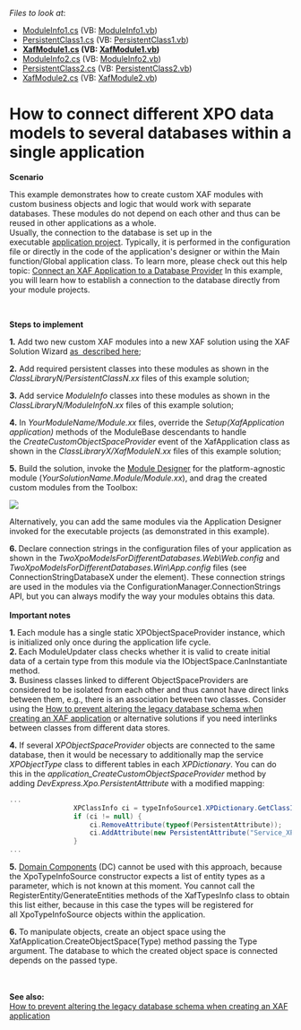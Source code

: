 <!-- default file list -->
*Files to look at*:

* [ModuleInfo1.cs](./CS/ClassLibrary1/ModuleInfo1.cs) (VB: [ModuleInfo1.vb](./VB/ClassLibrary1/ModuleInfo1.vb))
* [PersistentClass1.cs](./CS/ClassLibrary1/PersistentClass1.cs) (VB: [PersistentClass1.vb](./VB/ClassLibrary1/PersistentClass1.vb))
* **[XafModule1.cs](./CS/ClassLibrary1/XafModule1.cs) (VB: [XafModule1.vb](./VB/ClassLibrary1/XafModule1.vb))**
* [ModuleInfo2.cs](./CS/ClassLibrary2/ModuleInfo2.cs) (VB: [ModuleInfo2.vb](./VB/ClassLibrary2/ModuleInfo2.vb))
* [PersistentClass2.cs](./CS/ClassLibrary2/PersistentClass2.cs) (VB: [PersistentClass2.vb](./VB/ClassLibrary2/PersistentClass2.vb))
* [XafModule2.cs](./CS/ClassLibrary2/XafModule2.cs) (VB: [XafModule2.vb](./VB/ClassLibrary2/XafModule2.vb))
<!-- default file list end -->
# How to connect different XPO data models to several databases within a single application


<p><strong>Scenario</strong></p>
<p>This example demonstrates how to create custom XAF modules with custom business objects and logic that would work with separate databases. These modules do not depend on each other and thus can be reused in other applications as a whole.<br>Usually, the connection to the database is set up in the executable <a href="http://documentation.devexpress.com/#Xaf/CustomDocument2569">application project</a>. Typically, it is performed in the configuration file or directly in the code of the application's designer or within the Main function/Global application class. To learn more, please check out this help topic: <a href="http://documentation.devexpress.com/#Xaf/CustomDocument3155">Connect an XAF Application to a Database Provider</a> In this example, you will learn how to establish a connection to the database directly from your module projects.</p>
<br>
<p><strong>Steps to implement</strong></p>
<p><strong>1.</strong> Add two new custom XAF modules into a new XAF solution using the XAF Solution Wizard <a href="https://documentation.devexpress.com/#eXpressAppFramework/CustomDocument118046">as  described here</a>;</p>
<p><strong>2.</strong> Add required persistent classes into these modules as shown in the <em>ClassLibraryN/PersistentClassN.xx</em> files of this example solution;</p>
<p><strong>3.</strong> Add service <em>ModuleInfo</em> classes into these modules as shown in the <em>ClassLibraryN/ModuleInfoN.xx</em> files of this example solution;</p>
<p><strong>4.</strong> In <em>YourModuleName/Module.xx</em> files, override the <em>Setup(XafApplication application)</em> methods of the ModuleBase descendants to handle the <em>CreateCustomObjectSpaceProvider</em> event of the XafApplication class as shown in the <em>ClassLibraryX/XafModuleN.xx</em> files of this example solution;</p>
<p><strong>5.</strong> Build the solution, invoke the <a href="http://documentation.devexpress.com/#Xaf/CustomDocument2828"><u>Module Designer</u></a> for the platform-agnostic module (<em>YourSolutionName.Module/Module.xx</em>), and drag the created custom modules from the Toolbox:</p>
<p><img src="https://raw.githubusercontent.com/DevExpress-Examples/how-to-connect-different-xpo-data-models-to-several-databases-within-a-single-application-e4896/13.2.9+/media/95572a4e-4ac0-4852-bdd4-de411b72df28.png"></p>
<p>Alternatively, you can add the same modules via the Application Designer invoked for the executable projects (as demonstrated in this example).</p>
<p><strong>6. </strong>Declare connection strings in the configuration files of your application as shown in the <em>TwoXpoModelsForDifferentDatabases.Web\Web.config</em> and <em>TwoXpoModelsForDifferentDatabases.Win\App.config</em> files (see ConnectionStringDatabaseX under the <connectionStrings/> element). These connection strings are used in the modules via the ConfigurationManager.ConnectionStrings API, but you can always modify the way your modules obtains this data.<strong><br><br>Important notes</strong></p>
<p><strong>1. </strong>Each module has a single static XPObjectSpaceProvider instance, which is initialized only once during the application life cycle.<br><strong>2. </strong>Each ModuleUpdater class checks whether it is valid to create initial data of a certain type from this module via the IObjectSpace.CanInstantiate method.<br><strong>3.</strong> Business classes linked to different ObjectSpaceProviders are considered to be isolated from each other and thus cannot have direct links between them, e.g., there is an association between two classes. Consider using the <a href="https://www.devexpress.com/Support/Center/p/E1150">How to prevent altering the legacy database schema when creating an XAF application</a> or alternative solutions if you need interlinks between classes from different data stores.</p>
<p><strong>4.</strong> If several <em>XPObjectSpaceProvider</em> objects are connected to the same database, then it would be necessary to additionally map the service <em>XPObjectType</em> class to different tables in each <em>XPDictionary</em>. You can do this in the <em>application_CreateCustomObjectSpaceProvider</em> method by adding <em>DevExpress.Xpo.PersistentAttribute</em> with a modified mapping: </p>


```cs
...
                XPClassInfo ci = typeInfoSource1.XPDictionary.GetClassInfo(typeof(XPObjectType));
                if (ci != null) {
                    ci.RemoveAttribute(typeof(PersistentAttribute));
                    ci.AddAttribute(new PersistentAttribute("Service_XPObjectType1"));
                }
...
```


<p><strong>5.</strong> <a href="https://documentation.devexpress.com/eXpressAppFramework/113663/Concepts/Business-Model-Design/Business-Model-Design-with-XPO/Domain-Components/Domain-Components-Overview">Domain Components</a> (DC) cannot be used with this approach, because the XpoTypeInfoSource constructor expects a list of entity types as a parameter, which is not known at this moment. You cannot call the RegisterEntity/GenerateEntities methods of the XafTypesInfo class to obtain this list either, because in this case the types will be registered for all XpoTypeInfoSource objects within the application.</p>
<p><strong>6.</strong> To manipulate objects, create an object space using the XafApplication.CreateObjectSpace(Type) method passing the Type argument. The database to which the created object space is connected depends on the passed type.</p>
<p><strong><br><br>See also:<br> </strong><a href="https://www.devexpress.com/Support/Center/p/E1150">How to prevent altering the legacy database schema when creating an XAF application</a></p>

<br/>


